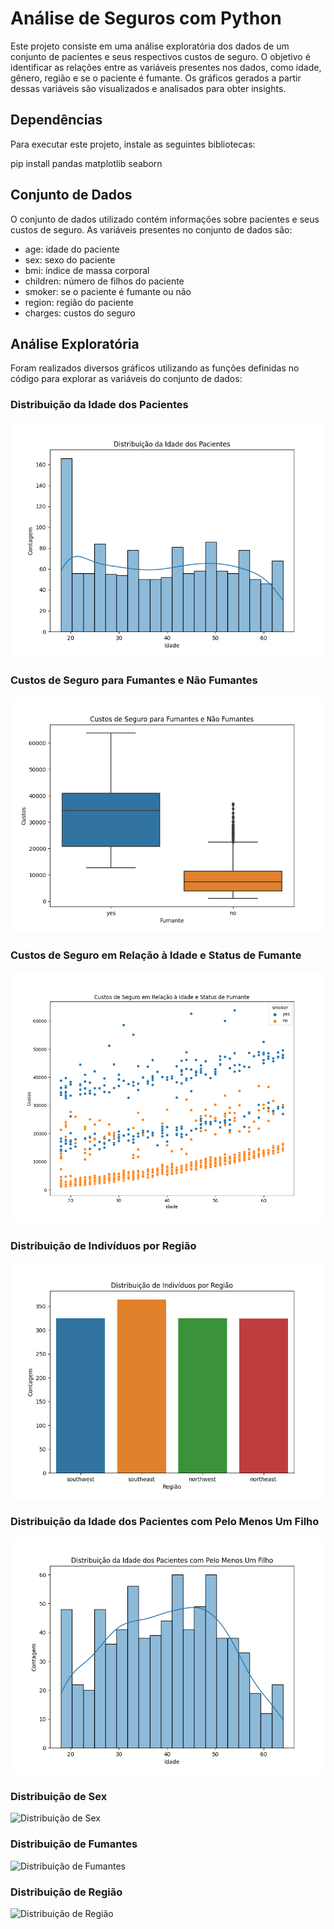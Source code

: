 # Análise de Seguros com Python

Este projeto consiste em uma análise exploratória dos dados de um conjunto de pacientes e seus respectivos custos de seguro. O objetivo é identificar as relações entre as variáveis presentes nos dados, como idade, gênero, região e se o paciente é fumante. Os gráficos gerados a partir dessas variáveis são visualizados e analisados para obter insights.

## Dependências

Para executar este projeto, instale as seguintes bibliotecas:

pip install pandas matplotlib seaborn


## Conjunto de Dados

O conjunto de dados utilizado contém informações sobre pacientes e seus custos de seguro. As variáveis presentes no conjunto de dados são:

- age: idade do paciente
- sex: sexo do paciente
- bmi: índice de massa corporal
- children: número de filhos do paciente
- smoker: se o paciente é fumante ou não
- region: região do paciente
- charges: custos do seguro

## Análise Exploratória

Foram realizados diversos gráficos utilizando as funções definidas no código para explorar as variáveis do conjunto de dados:

### Distribuição da Idade dos Pacientes
![Distribuição da Idade dos Pacientes](images/Figure_1.png)

### Custos de Seguro para Fumantes e Não Fumantes
![Custos de Seguro para Fumantes e Não Fumantes](images/Figure_2.png)

### Custos de Seguro em Relação à Idade e Status de Fumante
![Custos de Seguro em Relação à Idade e Status de Fumante](images/Figure_3.png)

### Distribuição de Indivíduos por Região
![Distribuição de Indivíduos por Região](images/Figure_4.png)

### Distribuição da Idade dos Pacientes com Pelo Menos Um Filho
![Distribuição da Idade dos Pacientes com Pelo Menos Um Filho](images/Figure_5.png)

### Distribuição de Sex
![Distribuição de Sex](images/Figure_6.ng)

### Distribuição de Fumantes
![Distribuição de Fumantes](images/Figure_7.ng)

### Distribuição de Região
![Distribuição de Região](images/Figure_8.ng)
